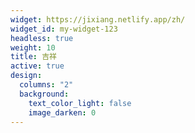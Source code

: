 ```yaml
---
widget: https://jixiang.netlify.app/zh/
widget_id: my-widget-123
headless: true
weight: 10
title: 吉祥
active: true
design:
  columns: "2"
  background:
    text_color_light: false
    image_darken: 0
---
```

